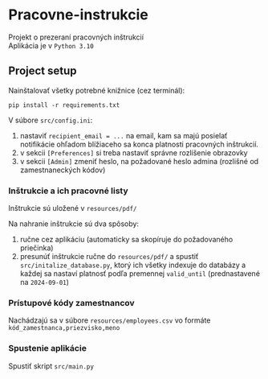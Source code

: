 # Pracovne-instrukcie

Projekt o prezeraní pracovných inštrukcií\
Aplikácia je v `Python 3.10`

## Project setup

Nainštalovať všetky potrebné knižnice (cez terminál):

```
pip install -r requirements.txt
```

V súbore `src/config.ini`:

1. nastaviť `recipient_email = ...` na email, kam sa majú posielať notifikácie ohľadom blížiaceho sa konca platnosti
   pracovných inštrukcií.
2. v sekcii `[Preferences]` si treba nastaviť správne rozlíšenie obrazovky
3. v sekcii `[Admin]` zmeniť heslo, na požadované heslo admina (rozlišné od zamestnaneckých kódov)

### Inštrukcie a ich pracovné listy

Inštrukcie sú uložené v `resources/pdf/`

Na nahranie inštrukcie sú dva spôsoby:

1. ručne cez aplikáciu (automaticky sa skopíruje do požadovaného priečinka)
2. presunúť inštrukcie ručne do `resources/pdf/` a spustiť `src/initalize_database.py`, ktorý ich všetky indexuje do
   databázy a každej sa nastaví platnosť podľa premennej `valid_until` (prednastavené na `2024-09-01`)

### Prístupové kódy zamestnancov

Nachádzajú sa v súbore `resources/employees.csv` vo formáte `kód_zamestnanca,priezvisko,meno`

### Spustenie aplikácie

Spustiť skript `src/main.py`